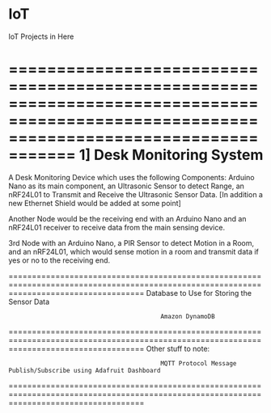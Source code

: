 # IoT
IoT Projects in Here

=========================================================================================================================================
1] Desk Monitoring System 
=========================================================================================================================================
A Desk Monitoring Device which uses the following Components:
Arduino Nano as its main component, an Ultrasonic Sensor to detect Range,
an nRF24L01 to Transmit and Receive the Ultrasonic Sensor Data.
[In addition a new Ethernet Shield would be added at some point]

Another Node would be the receiving end with an Arduino Nano and an nRF24L01 receiver to receive data from the main sensing device.

3rd Node with an Arduino Nano, a PIR Sensor to detect Motion in a Room, and an nRF24L01, which would sense motion in a room and transmit 
data if yes or no to the receiving end.

=========================================================================================================================================
                                              Database to Use for Storing the Sensor Data
                                              
                                              Amazon DynamoDB
=========================================================================================================================================
                                              Other stuff to note:
                                              
                                              MQTT Protocol Message Publish/Subscribe using Adafruit Dashboard
=========================================================================================================================================

                                            
